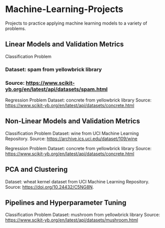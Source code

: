 # Machine-Learning-Projects
Projects to practice applying machine learning models to a variety of problems. 

## Linear Models and Validation Metrics 

Classification Problem 
### Dataset: spam from yellowbrick library 
### Source: https://www.scikit-yb.org/en/latest/api/datasets/spam.html

Regression Problem 
Dataset: concrete from yellowbrick library 
Source: https://www.scikit-yb.org/en/latest/api/datasets/concrete.html


## Non-Linear Models and Validation Metrics 

Classification Problem 
Dataset: wine from UCI Machine Learning Repository.
Source: https://archive.ics.uci.edu/dataset/109/wine

Regression Problem 
Dataset: concrete from yellowbrick library 
Source: https://www.scikit-yb.org/en/latest/api/datasets/concrete.html

## PCA and Clustering 

Dataset: wheat kernel dataset from UCI Machine Learning Repository. 
Source: https://doi.org/10.24432/C5NG8N.

## Pipelines and Hyperparameter Tuning

Classification Problem 
Dataset: mushroom from yellowbrick library
Source: https://www.scikit-yb.org/en/latest/api/datasets/mushroom.html
